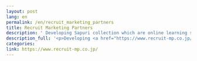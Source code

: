 ```yaml
---
layout: post
lang: en
permalink: /en/recruit_marketing_partners
title: Recruit Marketing Partners
description: ' Developing Sapuri collection which are online learning services. '
description_full: '<p>Developing <a href="https://www.recruit-mp.co.jp/service/sapuri.html">Sapuri collection</a> which are online learning services.</p>'
categories: 
link: https://www.recruit-mp.co.jp/
---
```

